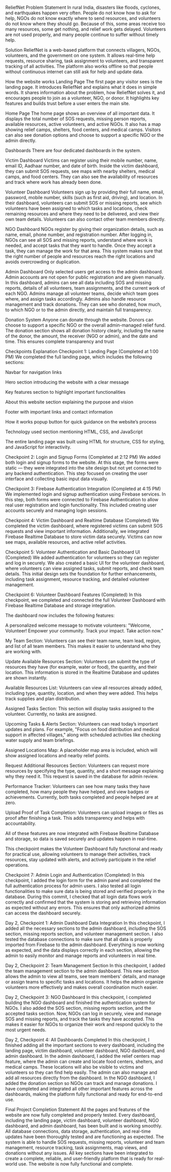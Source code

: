 ReliefNet
Problem Statement
In rural India, disasters like floods, cyclones, and earthquakes happen very often. People do not know how to ask for help, NGOs do not know exactly where to send resources, and volunteers do not know where they should go. Because of this, some areas receive too many resources, some get nothing, and relief work gets delayed. Volunteers are not used properly, and many people continue to suffer without timely help.

Solution
ReliefNet is a web-based platform that connects villagers, NGOs, volunteers, and the government on one system. It allows real-time help requests, resource sharing, task assignment to volunteers, and transparent tracking of all activities. The platform also works offline so that people without continuous internet can still ask for help and update data.

How the website works
Landing Page
The first page any visitor sees is the landing page. It introduces ReliefNet and explains what it does in simple words. It shares information about the problem, how ReliefNet solves it, and encourages people to join as a volunteer, NGO, or donor. It highlights key features and builds trust before a user enters the main site.

Home Page
The home page shows an overview of all important data. It displays the total number of SOS requests, missing person reports, available resources, active volunteers, and active NGOs. It also has a map showing relief camps, shelters, food centers, and medical camps. Visitors can also see donation options and choose to support a specific NGO or the admin directly.

Dashboards
There are four dedicated dashboards in the system.

Victim Dashboard
Victims can register using their mobile number, name, email ID, Aadhaar number, and date of birth. Inside the victim dashboard, they can submit SOS requests, see maps with nearby shelters, medical camps, and food centers. They can also see the availability of resources and track where work has already been done.

Volunteer Dashboard
Volunteers sign up by providing their full name, email, password, mobile number, skills (such as first aid, driving), and location. In their dashboard, volunteers can submit SOS or missing reports, see which volunteers have been assigned to which tasks and locations, check remaining resources and where they need to be delivered, and view their own team details. Volunteers can also contact other team members directly.

NGO Dashboard
NGOs register by giving their organization details, such as name, email, phone number, and registration number. After logging in, NGOs can see all SOS and missing reports, understand where work is needed, and accept tasks that they want to handle. Once they accept a task, they can manage the work for that area. This system makes sure that the right number of people and resources reach the right locations and avoids overcrowding or duplication.

Admin Dashboard
Only selected users get access to the admin dashboard. Admin accounts are not open for public registration and are given manually. In this dashboard, admins can see all data including SOS and missing reports, details of all volunteers, team assignments, and the current work of each NGO. Admins manage all volunteer teams, decide which team goes where, and assign tasks accordingly. Admins also handle resource management and track donations. They can see who donated, how much, to which NGO or to the admin directly, and maintain full transparency.

Donation System
Anyone can donate through the website. Donors can choose to support a specific NGO or the overall admin-managed relief fund. The donation section shows all donation history clearly, including the name of the donor, the amount, the receiver (NGO or admin), and the date and time. This ensures complete transparency and trust


Checkpoints Explanation
Checkpoint 1: Landing Page (Completed at 1:00 PM)
We completed the full landing page, which includes the following sections:

Navbar for navigation links

Hero section introducing the website with a clear message

Key features section to highlight important functionalities

About this website section explaining the purpose and vision

Footer with important links and contact information

How it works popup button for quick guidance on the website’s process

Technology used section mentioning HTML, CSS, and JavaScript

The entire landing page was built using HTML for structure, CSS for styling, and JavaScript for interactivity.

Checkpoint 2: Login and Signup Forms (Completed at 2:12 PM)
We added both login and signup forms to the website.
At this stage, the forms were static — they were integrated into the site design but not yet connected to any backend authentication. This step focused on creating the user interface and collecting basic input data visually.

Checkpoint 3: Firebase Authentication Integration (Completed at 4:15 PM)
We implemented login and signup authentication using Firebase services.
In this step, both forms were connected to Firebase Authentication to allow real user registration and login functionality. This included creating user accounts securely and managing login sessions.

Checkpoint 4: Victim Dashboard and Realtime Database (Completed)
We completed the victim dashboard, where registered victims can submit SOS requests and view important information.
Additionally, we integrated Firebase Realtime Database to store victim data securely. Victims can now see maps, available resources, and active relief activities.

Checkpoint 5: Volunteer Authentication and Basic Dashboard UI (Completed)
We added authentication for volunteers so they can register and log in securely.
We also created a basic UI for the volunteer dashboard, where volunteers can view assigned tasks, submit reports, and check team details.
This initial design sets the foundation for further enhancements, including task assignment, resource tracking, and detailed volunteer management.


Checkpoint 6: Volunteer Dashboard Features (Completed)
In this checkpoint, we completed and connected the full Volunteer Dashboard with Firebase Realtime Database and storage integration.

The dashboard now includes the following features:

A personalized welcome message to motivate volunteers:
"Welcome, Volunteer! Empower your community. Track your impact. Take action now."

My Team Section:
Volunteers can see their team name, team lead, region, and list of all team members. This makes it easier to understand who they are working with.

Update Available Resources Section:
Volunteers can submit the type of resources they have (for example, water or food), the quantity, and their location. This information is stored in the Realtime Database and updates are shown instantly.

Available Resources List:
Volunteers can view all resources already added, including type, quantity, location, and when they were added. This helps track supplies and plan distribution.

Assigned Tasks Section:
This section will display tasks assigned to the volunteer. Currently, no tasks are assigned.

Upcoming Tasks & Alerts Section:
Volunteers can read today’s important updates and plans. For example, "Focus on food distribution and medical support in affected villages," along with scheduled activities like checking water supply and team briefings.

Assigned Locations Map:
A placeholder map area is included, which will show assigned locations and nearby relief points.

Request Additional Resources Section:
Volunteers can request more resources by specifying the type, quantity, and a short message explaining why they need it. This request is saved in the database for admin review.

Performance Tracker:
Volunteers can see how many tasks they have completed, how many people they have helped, and view badges or achievements. Currently, both tasks completed and people helped are at zero.

Upload Proof of Task Completion:
Volunteers can upload images or files as proof after finishing a task. This adds transparency and helps with accountability.

All of these features are now integrated with Firebase Realtime Database and storage, so data is saved securely and updates happen in real-time.

This checkpoint makes the Volunteer Dashboard fully functional and ready for practical use, allowing volunteers to manage their activities, track resources, stay updated with alerts, and actively participate in the relief operations.



Checkpoint 7: Admin Login and Authentication (Completed)
In this checkpoint, I added the login form for the admin panel and completed the full authentication process for admin users. I also tested all login functionalities to make sure data is being stored and verified properly in the database. During this commit, I checked that all login data flows work correctly and confirmed that the system is storing and retrieving information as expected without any errors. This ensures that only authorized admins can access the dashboard securely.


Day 2, Checkpoint 1: Admin Dashboard Data Integration
In this checkpoint, I added all the necessary sections to the admin dashboard, including the SOS section, missing reports section, and volunteer management section. I also tested the database connections to make sure that all data is properly imported from Firebase to the admin dashboard. Everything is now working as expected, and the data displays correctly in each section, allowing the admin to easily monitor and manage reports and volunteers in real time.

Day 2, Checkpoint 2: Team Management Section
In this checkpoint, I added the team management section to the admin dashboard. This new section allows the admin to view all teams, see team members' details, and manage or assign teams to specific tasks and locations. It helps the admin organize volunteers more effectively and makes overall coordination much easier.


Day 2, Checkpoint 3: NGO Dashboard
In this checkpoint, I completed building the NGO dashboard and finished the authentication system for NGOs. I also added the SOS section, missing reports section, and the accepted tasks section. Now, NGOs can log in securely, view and manage SOS and missing reports, and track the tasks they have accepted. This makes it easier for NGOs to organize their work and respond quickly to the most urgent needs.

Day 2, Checkpoint 4: All Dashboards Completed
In this checkpoint, I finished adding all the important sections to every dashboard, including the landing page, victim dashboard, volunteer dashboard, NGO dashboard, and admin dashboard. In the admin dashboard, I added the relief centers map feature, where the admin can create and locate food centers, shelters, and medical camps. These locations will also be visible to victims and volunteers so they can find help easily. The admin can also manage and add all resources directly from the dashboard. In the NGO dashboard, I added the donation section so NGOs can track and manage donations. I have completed and integrated all other important features across the dashboards, making the platform fully functional and ready for end-to-end use.


Final Project Completion Statement
All the pages and features of the website are now fully completed and properly tested. Every dashboard, including the landing page, victim dashboard, volunteer dashboard, NGO dashboard, and admin dashboard, has been built and is working smoothly. All database connections, data storage, authentication, and real-time updates have been thoroughly tested and are functioning as expected. The system is able to handle SOS requests, missing reports, volunteer and team management, resource tracking, task assignments, map views, and donations without any issues. All key sections have been integrated to create a complete, reliable, and user-friendly platform that is ready for real-world use. The website is now fully functional and complete.



